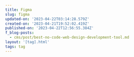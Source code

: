 ```yaml
---
title: Figma
slug: figma
updated-on: '2023-04-22T03:14:28.579Z'
created-on: '2023-04-21T19:52:02.419Z'
published-on: '2023-04-22T12:56:55.384Z'
f_blog-posts:
  - cms/post/best-no-code-web-design-development-tool.md
layout: '[tag].html'
tags: tag
---
```



